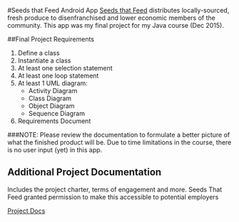 #Seeds that Feed Android App
[Seeds that Feed](https://seedsfeed.org) distributes locally-sourced, fresh produce to disenfranchised and lower economic members of the community. 
This app was  my final project for my Java course (Dec 2015). 

##Final Project Requirements
1. Define a class
2. Instantiate a class
3. At least one selection statement
4. At least one loop statement
5. At least 1 UML diagram:
   * Activity Diagram
   * Class Diagram
   * Object Diagram
   * Sequence Diagram
6. Requirements Document


###NOTE:  Please review the documentation to formulate a better picture of what the finished product will be. 
          Due to time limitations in the course, there is no user input (yet) in this app.


## Additional Project Documentation
Includes the project charter, terms of engagement and more. Seeds That Feed granted permission to make this
accessible to potential employers

[Project Docs](https://drive.google.com/drive/folders/0B0fZ5svI7A9_ajh4OHJJblVPYlE?usp=sharing)

